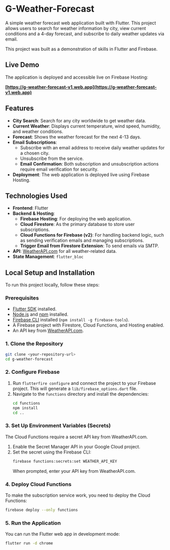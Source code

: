 # G-Weather-Forecast

A simple weather forecast web application built with Flutter. This project allows users to search for weather information by city, view current conditions and a 4-day forecast, and subscribe to daily weather updates via email.

This project was built as a demonstration of skills in Flutter and Firebase.

## Live Demo

The application is deployed and accessible live on Firebase Hosting:

**[https://g-weather-forecast-v1.web.app](https://g-weather-forecast-v1.web.app)**

## Features

- **City Search**: Search for any city worldwide to get weather data.
- **Current Weather**: Displays current temperature, wind speed, humidity, and weather conditions.
- **Forecast**: Shows the weather forecast for the next 4-13 days.
- **Email Subscriptions**:
    - Subscribe with an email address to receive daily weather updates for a chosen city.
    - Unsubscribe from the service.
    - **Email Confirmation**: Both subscription and unsubscription actions require email verification for security.
- **Deployment**: The web application is deployed live using Firebase Hosting.

## Technologies Used

- **Frontend**: Flutter
- **Backend & Hosting**:
    - **Firebase Hosting**: For deploying the web application.
    - **Cloud Firestore**: As the primary database to store user subscriptions.
    - **Cloud Functions for Firebase (v2)**: For handling backend logic, such as sending verification emails and managing subscriptions.
    - **Trigger Email from Firestore Extension**: To send emails via SMTP.
- **API**: [WeatherAPI.com](https://www.weatherapi.com/) for all weather-related data.
- **State Management**: `flutter_bloc`

## Local Setup and Installation

To run this project locally, follow these steps:

### Prerequisites

- [Flutter SDK](https://flutter.dev/docs/get-started/install) installed.
- [Node.js](https://nodejs.org/en/) and [npm](https://www.npmjs.com/) installed.
- [Firebase CLI](https://firebase.google.com/docs/cli) installed (`npm install -g firebase-tools`).
- A Firebase project with Firestore, Cloud Functions, and Hosting enabled.
- An API key from [WeatherAPI.com](https://www.weatherapi.com/).

### 1. Clone the Repository

```bash
git clone <your-repository-url>
cd g-weather-forecast
```

### 2. Configure Firebase

1.  Run `flutterfire configure` and connect the project to your Firebase project. This will generate a `lib/firebase_options.dart` file.
2.  Navigate to the `functions` directory and install the dependencies:
    ```bash
    cd functions
    npm install
    cd ..
    ```

### 3. Set Up Environment Variables (Secrets)

The Cloud Functions require a secret API key from WeatherAPI.com.

1.  Enable the Secret Manager API in your Google Cloud project.
2.  Set the secret using the Firebase CLI:
    ```bash
    firebase functions:secrets:set WEATHER_API_KEY
    ```
    When prompted, enter your API key from WeatherAPI.com.

### 4. Deploy Cloud Functions

To make the subscription service work, you need to deploy the Cloud Functions:

```bash
firebase deploy --only functions
```

### 5. Run the Application

You can run the Flutter web app in development mode:

```bash
flutter run -d chrome
```